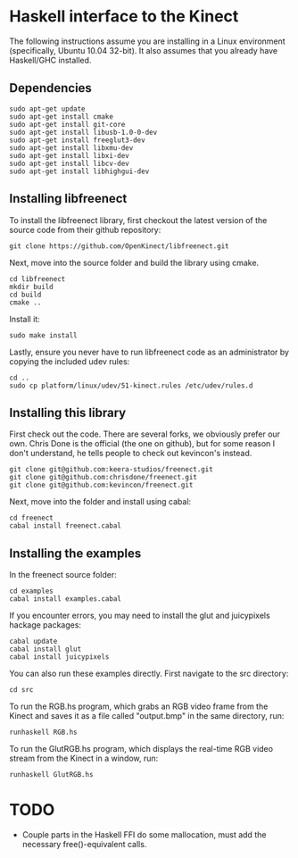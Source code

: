 # Haskell interface to the Kinect

The following instructions assume you are installing in a Linux environment (specifically, Ubuntu 10.04 32-bit). It also assumes that you already have Haskell/GHC installed.

## Dependencies

    sudo apt-get update
    sudo apt-get install cmake
    sudo apt-get install git-core
    sudo apt-get install libusb-1.0-0-dev
    sudo apt-get install freeglut3-dev
    sudo apt-get install libxmu-dev
    sudo apt-get install libxi-dev
    sudo apt-get install libcv-dev
    sudo apt-get install libhighgui-dev

## Installing libfreenect

To install the libfreenect library, first checkout the latest version of the source code from their github repository:

    git clone https://github.com/OpenKinect/libfreenect.git

Next, move into the source folder and build the library using cmake.

    cd libfreenect
    mkdir build
    cd build
    cmake ..

Install it:

    sudo make install

Lastly, ensure you never have to run libfreenect code as an administrator by copying the included udev rules:

    cd ..
    sudo cp platform/linux/udev/51-kinect.rules /etc/udev/rules.d

## Installing this library

First check out the code. There are several forks, we obviously prefer our own.
Chris Done is the official (the one on github), but for some reason I don't
understand, he tells people to check out kevincon's instead.

    git clone git@github.com:keera-studios/freenect.git
    git clone git@github.com:chrisdone/freenect.git
    git clone git@github.com:kevincon/freenect.git

Next, move into the folder and install using cabal:

    cd freenect
    cabal install freenect.cabal

## Installing the examples

In the freenect source folder:

    cd examples
    cabal install examples.cabal

If you encounter errors, you may need to install the glut and juicypixels hackage packages:

    cabal update
    cabal install glut
    cabal install juicypixels

You can also run these examples directly. First navigate to the src directory:

    cd src

To run the RGB.hs program, which grabs an RGB video frame from the Kinect and saves it as a file called "output.bmp" in the same directory, run:

    runhaskell RGB.hs

To run the GlutRGB.hs program, which displays the real-time RGB video stream from the Kinect in a window, run:

    runhaskell GlutRGB.hs
    
# TODO

* Couple parts in the Haskell FFI do some mallocation, must add the necessary free()-equivalent calls.
